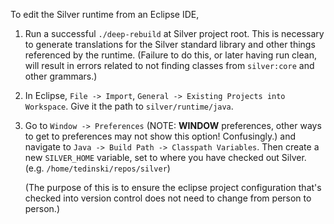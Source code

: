 
To edit the Silver runtime from an Eclipse IDE,

1. Run a successful `./deep-rebuild` at Silver project root.
   This is necessary to generate translations for the Silver standard library
   and other things referenced by the runtime.
   (Failure to do this, or later having run clean, will result in errors related
   to not finding classes from `silver:core` and other grammars.)

2. In Eclipse, `File -> Import`, `General -> Existing Projects into Workspace`.
   Give it the path to `silver/runtime/java`.

3. Go to `Window -> Preferences` (NOTE: **WINDOW** preferences, other
   ways to get to preferences may not show this option! Confusingly.)
   and navigate to `Java -> Build Path -> Classpath Variables`.
   Then create a new `SILVER_HOME` variable, set to where you have checked out
   Silver. (e.g. `/home/tedinski/repos/silver`)

   (The purpose of this is to ensure the eclipse project configuration that's
   checked into version control does not need to change from person to person.)

